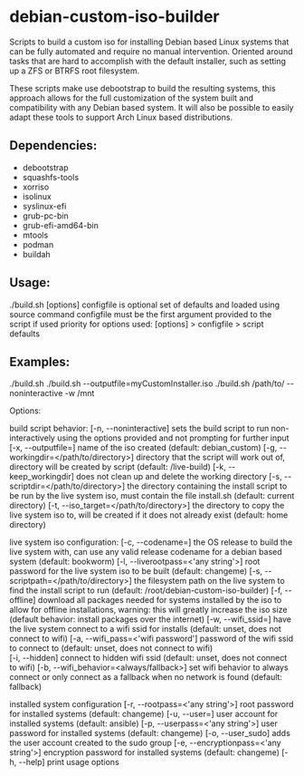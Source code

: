 # debian-custom-iso-builder
Scripts to build a custom iso for installing Debian based Linux systems that can be fully automated and require no manual intervention. Oriented around tasks that are hard to accomplish with the default installer, such as setting up a ZFS or BTRFS root filesystem.

These scripts make use debootstrap to build the resulting systems, this approach allows for the full customization of the system built and compatibility with any Debian based system. It will also be possible to easily adapt these tools to support Arch Linux based distributions. 

## Dependencies:
- debootstrap 
- squashfs-tools
- xorriso 
- isolinux 
- syslinux-efi 
- grub-pc-bin 
- grub-efi-amd64-bin 
- mtools
- podman
- buildah

## Usage: 
./build.sh [options] <outputfile> <configfile>
configfile is optional set of defaults and loaded using source command
configfile must be the first argument provided to the script if used
priority for options used: [options] > configfile > script defaults

## Examples:
./build.sh 
./build.sh --outputfile=myCustomInstaller.iso
./build.sh /path/to/<configfile> --noninteractive -w /mnt

Options: 

build script behavior:
[-n, --noninteractive]                   sets the build script to run
                                         non-interactively using the 
                                         options provided and not 
                                         prompting for further input
[-x, --outputfile=<filename>]            name of the iso created
                                         (default: debian_custom)
[-g, --workingdir=</path/to/directory>]  directory that the script 
                                         will work out of, directory 
                                         will be created by script 
                                         (default: /live-build)
[-k, --keep_workingdir]                  does not clean up and delete 
                                         the working directory 
[-s, --scriptdir=</path/to/directory>]   the directory containing the 
                                         install script to be run by 
                                         the live system iso, must 
                                         contain the file install.sh 
                                         (default: current directory)
[-t, --iso_target=</path/to/directory>]  the directory to copy the 
                                         live system iso to, will be
                                         created if it does not 
                                         already exist 
                                         (default: home directory)

live system iso configuration:
[-c, --codename=<release>]               the OS release to build the
                                         live system with, can use 
                                         any valid release codename 
                                         for a debian based system 
                                         (default: bookworm)
[-l, --liverootpass=<'any string'>]      root password for the live 
                                         system iso to be built 
                                         (default: changeme)
[-s, --scriptpath=</path/to/directory>]  the filesystem path on the 
                                         live system to find the 
                                         install script to run 
                                         (default: /root/debian-custom-iso-builder)
[-f, --offline]                          download all packages needed
                                         for systems installed by the
                                         iso to allow for offline 
                                         installations, warning: 
                                         this will greatly increase 
                                         the iso size 
                                         (default behavior: install 
                                         packages over the internet)
[-w, --wifi_ssid=<ssid>]                 have the live system connect
                                         to a wifi ssid for installs
                                         (default: unset, does not 
                                         connect to wifi)
[-a, --wifi_pass=<'wifi password']       password of the wifi ssid 
                                         to connect to 
                                         (default: unset, does not 
                                         connect to wifi)             
[-i, --hidden]                           connect to hidden wifi ssid 
                                         (default: unset, does not 
                                         connect to wifi)
[-b, --wifi_behavior=<always/fallback>]  set wifi behavior to always
                                         connect or only connect as
                                         a fallback when no network
                                         is found (default: fallback) 

installed system configuration
[-r, --rootpass=<'any string'>]          root password for installed
                                         systems (default: changeme)
[-u, --user=<username>]                  user account for installed
                                         systems (default: ansible)
[-p, --userpass=<'any string'>]          user password for installed
                                         systems (default: changeme)
[-o, --user_sudo]                        adds the user account
                                         created to the sudo group
[-e, --encryptionpass=<'any string'>]    encryption password for 
                                         installed systems
                                         (default: changeme)
[-h, --help]                             print usage options
